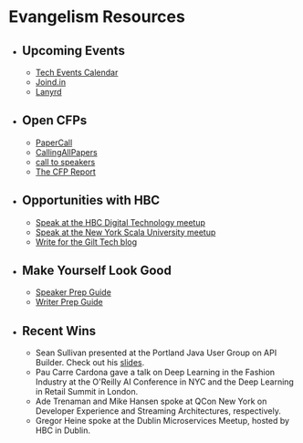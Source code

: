 # Evangelism Resources

* ## Upcoming Events
  * [Tech Events Calendar](http://tech.gilt.com)
  * [Joind.in](https://joind.in/)
  * [Lanyrd](lanyrd.com)
  
* ## Open CFPs 
  * [PaperCall](https://www.papercall.io/cfps)
  * [CallingAllPapers](http://callingallpapers.com/)
  * [call to speakers](https://calltospeakers.com/)
  * [The CFP Report](https://thecfpreport.com/)

* ## Opportunities with HBC
  * [Speak at the HBC Digital Technology meetup](mailto:john_coghlan@s5a.com)
  * [Speak at the New York Scala University meetup](mailto:john_coghlan@s5a.com)
  * [Write for the Gilt Tech blog](http://tech.gilt.com)
 
* ## Make Yourself Look Good
  * [Speaker Prep Guide](http://github.com/johncoghlan/evangelism/blob/master/speakerprep.md)
  * [Writer Prep Guide](http://github.com/johncoghlan/evangelism/blob/master/writerprep.md)

* ## Recent Wins
  * Sean Sullivan presented at the Portland Java User Group on API Builder. Check out his [slides](https://speakerdeck.com/sullis/apibuilder).
  * Pau Carre Cardona gave a talk on Deep Learning in the Fashion Industry at the O'Reilly AI Conference in NYC and the Deep Learning in Retail Summit in London. 
  * Ade Trenaman and Mike Hansen spoke at QCon New York on Developer Experience and Streaming Architectures, respectively.
  * Gregor Heine spoke at the Dublin Microservices Meetup, hosted by HBC in Dublin. 
